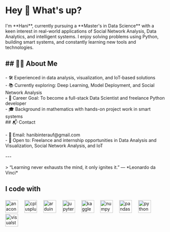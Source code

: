 <h1 align="left">Hey 👋 What's up?</h1>

###

<p align="left">I'm **Hani**, currently pursuing a **Master's in Data Science** with a keen interest in real-world applications of Social Network Analysis, Data Analytics, and intelligent systems. I enjoy solving problems using Python, building smart systems, and constantly learning new tools and technologies.</p>

###

<h2 align="left">## 🧑‍💻 About Me</h2>

###

<p align="left">- 🛠️ Experienced in data analysis, visualization, and IoT-based solutions  <br>- 📚 Currently exploring: Deep Learning, Model Deployment, and Social Network Analysis  <br>- 🎯 Career Goal: To become a full-stack Data Scientist and freelance Python developer  <br>- 🎓 Background in mathematics with hands-on project work in smart systems  <br>## 📬 Contact<br><br>- 📧 Email: hanibinterauf@gmail.com<br>- 💼 Open to: Freelance and internship opportunities in Data Analysis and Visualization, Social Network Analysis, and IoT  <br><br>---<br><br>> “Learning never exhausts the mind, it only ignites it.” — *Leonardo da Vinci*</p>

###

<h2 align="left">I code with</h2>

###

<div align="left">
  <img src="https://cdn.jsdelivr.net/gh/devicons/devicon/icons/anaconda/anaconda-original.svg" height="40" alt="anaconda logo"  />
  <img width="12" />
  <img src="https://cdn.jsdelivr.net/gh/devicons/devicon/icons/cplusplus/cplusplus-original.svg" height="40" alt="cplusplus logo"  />
  <img width="12" />
  <img src="https://cdn.jsdelivr.net/gh/devicons/devicon/icons/arduino/arduino-original-wordmark.svg" height="40" alt="arduino logo"  />
  <img width="12" />
  <img src="https://cdn.jsdelivr.net/gh/devicons/devicon/icons/jupyter/jupyter-original-wordmark.svg" height="40" alt="jupyter logo"  />
  <img width="12" />
  <img src="https://cdn.jsdelivr.net/gh/devicons/devicon/icons/kaggle/kaggle-original.svg" height="40" alt="kaggle logo"  />
  <img width="12" />
  <img src="https://cdn.jsdelivr.net/gh/devicons/devicon/icons/numpy/numpy-original.svg" height="40" alt="numpy logo"  />
  <img width="12" />
  <img src="https://cdn.jsdelivr.net/gh/devicons/devicon/icons/pandas/pandas-original-wordmark.svg" height="40" alt="pandas logo"  />
  <img width="12" />
  <img src="https://cdn.jsdelivr.net/gh/devicons/devicon/icons/python/python-original-wordmark.svg" height="40" alt="python logo"  />
  <img width="12" />
  <img src="https://cdn.jsdelivr.net/gh/devicons/devicon/icons/visualstudio/visualstudio-plain-wordmark.svg" height="40" alt="visualstudio logo"  />
</div>

###
